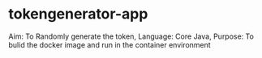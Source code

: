 # tokengenerator-app
Aim: To Randomly generate the token, 
Language: Core Java,
Purpose: To bulid the docker image and run in the container environment
